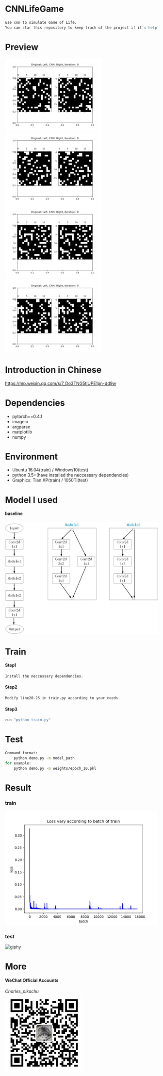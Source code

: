 # CNNLifeGame
```sh
use cnn to simulate Game of Life.
You can star this repository to keep track of the project if it's helpful for you, thank you for your support.
```

# Preview
![giphy](./results/1.gif)
![giphy](./results/2.gif)  
![giphy](./results/3.gif)
![giphy](./results/4.gif)

# Introduction in Chinese
https://mp.weixin.qq.com/s/7_Do3TNG5tlUPE1pn-dd9w

# Dependencies
- pytorch==0.4.1
- imageio
- argparse
- matplotlib
- numpy

# Environment
- Ubuntu 16.04(train) / Windows10(test)
- python 3.5+(have installed the neccessary dependencies)
- Graphics: Tian XP(train) / 1050Ti(test)

# Model I used
#### baseline
![img](./material/model.jpg)

# Train
#### Step1
```sh
Install the neccessary dependencies.
```
#### Step2
```sh
Modify line20-25 in train.py according to your needs.
```
#### Step3
```sh
run "python train.py"
```

# Test
```sh
Command format:
	python demo.py -m model_path
for example:
	python demo.py -m weights/epoch_10.pkl
```

# Result
### train
![img](./results/vis.jpg)
### test
![giphy](./results/result.gif)

# More
#### WeChat Official Accounts
*Charles_pikachu*  
![img](./material/pikachu.jpg)